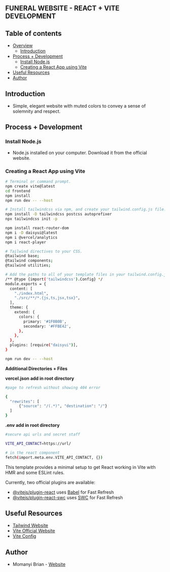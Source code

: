 ## FUNERAL WEBSITE - REACT + VITE DEVELOPMENT

## Table of contents

- [Overview](#overview)
    - [Introduction](#introduction)
- [Process + Development](#process-+-development)
    - [Install Node.js](#install-node.js)
    - [Creating a React App using Vite](#creating-react-app-using-vite)
- [Useful Resources](#useful-resources)
- [Author](#author)

## Introduction

- Simple, elegant website with muted colors to convey a sense of solemnity and respect.

## Process + Development

### Install Node.js
- Node.js installed on your computer. Download it from the official website.

### Creating a React App using Vite

```bash
# Terminal or command prompt.
npm create vite@latest
cd frontend
npm install
npm run dev -- --host

# Install tailwindcss via npm, and create your tailwind.config.js file.
npm install -D tailwindcss postcss autoprefixer
npx tailwindcss init -p

npm install react-router-dom
npm i -D daisyui@latest
npm i @vercel/analytics
npm i react-player

# Tailwind directives to your CSS.
@tailwind base;
@tailwind components;
@tailwind utilities;

# Add the paths to all of your template files in your tailwind.config.js file.
/** @type {import('tailwindcss').Config} */
module.exports = {
  content: [
    "./index.html",
    "./src/**/*.{js,ts,jsx,tsx}",
  ],
  theme: {
    extend: {
      colors: {
        primary: '#1F0B0B',
        secondary: '#FFBE42',
      },
    },
  },
  plugins: [require("daisyui")],
}

npm run dev -- --host
```

**Additional Directories + Files**

**vercel.json add in root directory**
```bash
#page to refresh without showing 404 error

{
  "rewrites": [
      {"source": "/(.*)", "destination": "/"}
  ]
}
```

**.env add in root directory**
```bash
#secure api urls and secret staff

VITE_API_CONTACT=https://url/

# in the react component
fetch(import.meta.env.VITE_API_CONTACT, {})
```

This template provides a minimal setup to get React working in Vite with HMR and some ESLint rules.

Currently, two official plugins are available:

- [@vitejs/plugin-react](https://github.com/vitejs/vite-plugin-react/blob/main/packages/plugin-react/README.md) uses [Babel](https://babeljs.io/) for Fast Refresh
- [@vitejs/plugin-react-swc](https://github.com/vitejs/vite-plugin-react-swc) uses [SWC](https://swc.rs/) for Fast Refresh

## Useful Resources
- [Tailwind Website](https://tailwindcss.com/)
- [Vite Official Website](https://vitejs.dev/)
- [Vite Config](https://github.com/woodbrettm/vite-config)

## Author
- Momanyi Brian - [Website](https://momanyi-brian-portfolio.vercel.app)
